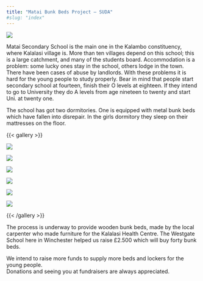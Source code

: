 ```yaml
---
title: "Matai Bunk Beds Project – SUDA"
#slug: "index"
---
```


![](/wp-content/2008/11/PICT2453-940x198.jpg)

Matai Secondary School is the main one in the Kalambo constituency, where Kalalasi village is. More than ten villages depend on this school; this is a large catchment, and many of the students board. Accommodation is a problem: some lucky ones stay in the school, others lodge in the town. There have been cases of abuse by landlords. With these problems it is hard for the young people to study properly. Bear in mind that people start secondary school at fourteen, finish their O levels at eighteen. If they intend to go to University they do A levels from age nineteen to twenty and start Uni. at twenty one.

The school has got two dormitories. One is equipped with metal bunk beds which have fallen into disrepair. In the girls dormitory they sleep on their mattresses on the floor.

{{< gallery >}}


[![](/wp-content/2008/11/DSCF3164-150x150.jpg)](/projects/schools/matai-bunk-beds-project/dscf3164-2/)

[![](/wp-content/2008/11/DSCF3166-150x150.jpg)](/projects/schools/matai-bunk-beds-project/dscf3166-2/)

[![](/wp-content/2008/11/kapita_bunk-150x150.jpg)](/projects/schools/matai-bunk-beds-project/kapita_bunk-2/)

[![](/wp-content/2008/11/PICT2453-150x150.jpg)](/projects/schools/matai-bunk-beds-project/matai-school-boys-dormitory/)

[![](/wp-content/2008/11/PICT2459-150x150.jpg)](/projects/schools/matai-bunk-beds-project/a-song-and-dance-to-welcome-us/)

[![](/wp-content/2008/11/PICT2460-150x150.jpg)](/projects/schools/matai-bunk-beds-project/matai-teachers-and-volunteers-from-winchester/)




{{< /gallery >}}

The process is underway to provide wooden bunk beds, made by the local carpenter who made furniture for the Kalalasi Health Centre. The Westgate School here in Winchester helped us raise £2.500 which will buy forty bunk beds.

We intend to raise more funds to supply more beds and lockers for the young people.  
Donations and seeing you at fundraisers are always appreciated.